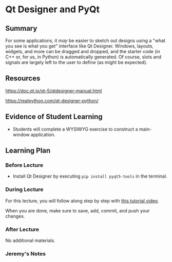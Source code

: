 # Qt Designer and PyQt

## Summary

For some applications, it *may* be easier to sketch out designs using 
a "what you see is what you get" interface like Qt Designer.  Windows,
layouts, widgets, and more can be dragged and dropped, and the starter
code (in C++ or, for us, in Python) is automatically generated.  Of course,
slots and signals are largely left to the user to define (as might be 
expected).

## Resources

https://doc.qt.io/qt-5/qtdesigner-manual.html

https://realpython.com/qt-designer-python/


##  Evidence of Student Learning

  - Students will complete a WYSIWYG exercise to construct a main-window application.

## Learning Plan


### Before Lecture

  - Install Qt Designer by executing `pip install pyqt5-tools` in the terminal.  
    

### During Lecture
 
  For this lecture, you will follow along step by step with [this tutorial video]().

  When you are done, make sure to save, add, commit, and push your changes.

### After Lecture

   No additional materials.


### Jeremy's Notes

